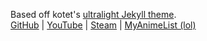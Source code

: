 Based off kotet's [ultralight Jekyll theme](https://github.com/kotet/ultralight).  
[GitHub](https://github.com/Delphinoid)
| [YouTube](https://www.youtube.com/channel/UC14msVZAecPBN0tk7nCOkUg)
| [Steam](https://steamcommunity.com/id/Delphinoid/)
| [MyAnimeList (lol)](https://myanimelist.net/profile/Delphinoid)